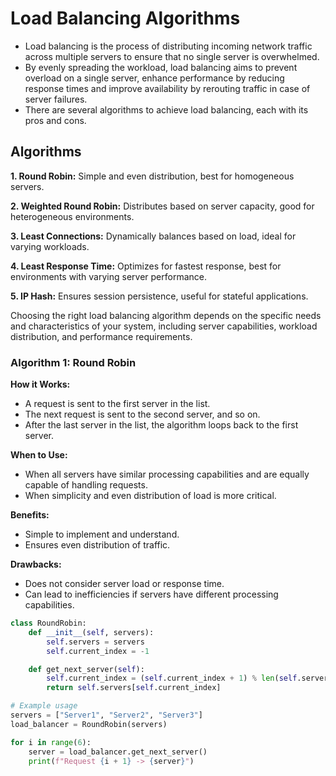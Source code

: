# Load Balancing Algorithms
- Load balancing is the process of distributing incoming network traffic across multiple servers to ensure that no single server is overwhelmed.
- By evenly spreading the workload, load balancing aims to prevent overload on a single server, enhance performance by reducing response times and improve availability by rerouting traffic in case of server failures.
- There are several algorithms to achieve load balancing, each with its pros and cons.

## Algorithms
**1. Round Robin:** Simple and even distribution, best for homogeneous servers.

**2. Weighted Round Robin:** Distributes based on server capacity, good for heterogeneous environments.

**3. Least Connections:** Dynamically balances based on load, ideal for varying workloads.

**4. Least Response Time:** Optimizes for fastest response, best for environments with varying server performance.

**5. IP Hash:** Ensures session persistence, useful for stateful applications.

Choosing the right load balancing algorithm depends on the specific needs and characteristics of your system, including server capabilities, workload distribution, and performance requirements.

### Algorithm 1: Round Robin

**How it Works:**
- A request is sent to the first server in the list.
- The next request is sent to the second server, and so on.
- After the last server in the list, the algorithm loops back to the first server.

**When to Use:**
- When all servers have similar processing capabilities and are equally capable of handling requests.
- When simplicity and even distribution of load is more critical.

**Benefits:**
- Simple to implement and understand.
- Ensures even distribution of traffic.

**Drawbacks:**
- Does not consider server load or response time.
- Can lead to inefficiencies if servers have different processing capabilities.

```py
class RoundRobin:
    def __init__(self, servers):
        self.servers = servers
        self.current_index = -1

    def get_next_server(self):
        self.current_index = (self.current_index + 1) % len(self.servers)
        return self.servers[self.current_index]

# Example usage
servers = ["Server1", "Server2", "Server3"]
load_balancer = RoundRobin(servers)

for i in range(6):
    server = load_balancer.get_next_server()
    print(f"Request {i + 1} -> {server}")
```

  
